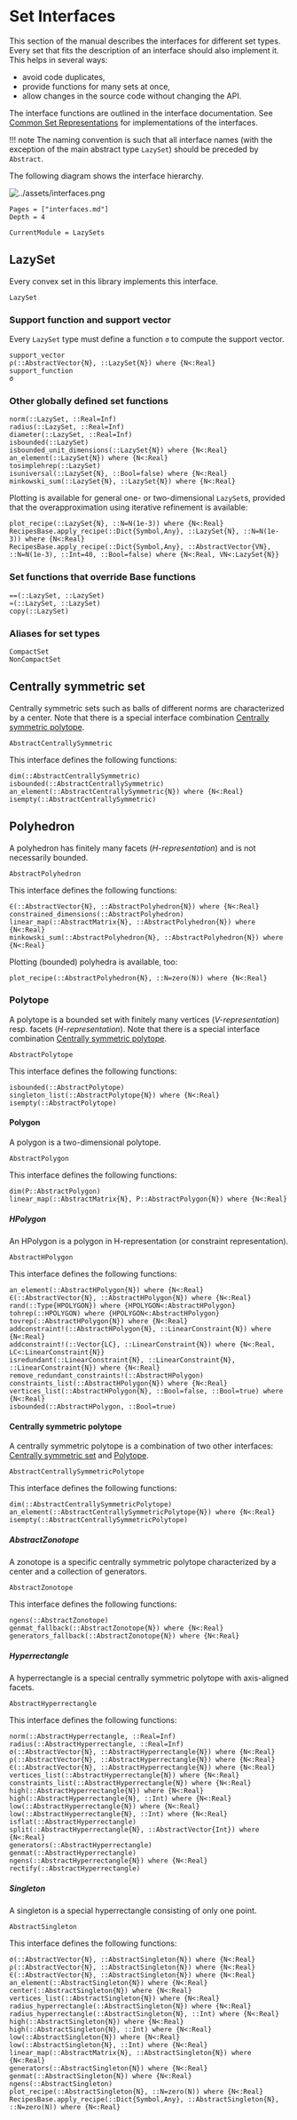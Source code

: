 # Set Interfaces

This section of the manual describes the interfaces for different set types.
Every set that fits the description of an interface should also implement it.
This helps in several ways:
- avoid code duplicates,
- provide functions for many sets at once,
- allow changes in the source code without changing the API.

The interface functions are outlined in the interface documentation.
See [Common Set Representations](@ref) for implementations of the interfaces.

!!! note
    The naming convention is such that all interface names (with the exception
    of the main abstract type `LazySet`) should be preceded by `Abstract`.

The following diagram shows the interface hierarchy.

![../assets/interfaces.png](../assets/interfaces.png)

```@contents
Pages = ["interfaces.md"]
Depth = 4
```

```@meta
CurrentModule = LazySets
```

## LazySet

Every convex set in this library implements this interface.

```@docs
LazySet
```

### Support function and support vector

Every `LazySet` type must define a function `σ` to compute the support vector.

```@docs
support_vector
ρ(::AbstractVector{N}, ::LazySet{N}) where {N<:Real}
support_function
σ
```

### Other globally defined set functions

```@docs
norm(::LazySet, ::Real=Inf)
radius(::LazySet, ::Real=Inf)
diameter(::LazySet, ::Real=Inf)
isbounded(::LazySet)
isbounded_unit_dimensions(::LazySet{N}) where {N<:Real}
an_element(::LazySet{N}) where {N<:Real}
tosimplehrep(::LazySet)
isuniversal(::LazySet{N}, ::Bool=false) where {N<:Real}
minkowski_sum(::LazySet{N}, ::LazySet{N}) where {N<:Real}
```

Plotting is available for general one- or two-dimensional `LazySet`s, provided
that the overapproximation using iterative refinement is available:

```@docs
plot_recipe(::LazySet{N}, ::N=N(1e-3)) where {N<:Real}
RecipesBase.apply_recipe(::Dict{Symbol,Any}, ::LazySet{N}, ::N=N(1e-3)) where {N<:Real}
RecipesBase.apply_recipe(::Dict{Symbol,Any}, ::AbstractVector{VN}, ::N=N(1e-3), ::Int=40, ::Bool=false) where {N<:Real, VN<:LazySet{N}}
```

### Set functions that override Base functions

```@docs
==(::LazySet, ::LazySet)
≈(::LazySet, ::LazySet)
copy(::LazySet)
```

### Aliases for set types

```@docs
CompactSet
NonCompactSet
```

## Centrally symmetric set

Centrally symmetric sets such as balls of different norms are characterized by a
center.
Note that there is a special interface combination
[Centrally symmetric polytope](@ref).

```@docs
AbstractCentrallySymmetric
```

This interface defines the following functions:

```@docs
dim(::AbstractCentrallySymmetric)
isbounded(::AbstractCentrallySymmetric)
an_element(::AbstractCentrallySymmetric{N}) where {N<:Real}
isempty(::AbstractCentrallySymmetric)
```

## Polyhedron

A polyhedron has finitely many facets (*H-representation*) and is not
necessarily bounded.

```@docs
AbstractPolyhedron
```

This interface defines the following functions:

```@docs
∈(::AbstractVector{N}, ::AbstractPolyhedron{N}) where {N<:Real}
constrained_dimensions(::AbstractPolyhedron)
linear_map(::AbstractMatrix{N}, ::AbstractPolyhedron{N}) where {N<:Real}
minkowski_sum(::AbstractPolyhedron{N}, ::AbstractPolyhedron{N}) where {N<:Real}
```

Plotting (bounded) polyhedra is available, too:

```@docs
plot_recipe(::AbstractPolyhedron{N}, ::N=zero(N)) where {N<:Real}
```

### Polytope

A polytope is a bounded set with finitely many vertices (*V-representation*)
resp. facets (*H-representation*).
Note that there is a special interface combination
[Centrally symmetric polytope](@ref).

```@docs
AbstractPolytope
```

This interface defines the following functions:

```@docs
isbounded(::AbstractPolytope)
singleton_list(::AbstractPolytope{N}) where {N<:Real}
isempty(::AbstractPolytope)
```

#### Polygon

A polygon is a two-dimensional polytope.

```@docs
AbstractPolygon
```

This interface defines the following functions:

```@docs
dim(P::AbstractPolygon)
linear_map(::AbstractMatrix{N}, P::AbstractPolygon{N}) where {N<:Real}
```

##### HPolygon

An HPolygon is a polygon in H-representation (or constraint representation).

```@docs
AbstractHPolygon
```

This interface defines the following functions:

```@docs
an_element(::AbstractHPolygon{N}) where {N<:Real}
∈(::AbstractVector{N}, ::AbstractHPolygon{N}) where {N<:Real}
rand(::Type{HPOLYGON}) where {HPOLYGON<:AbstractHPolygon}
tohrep(::HPOLYGON) where {HPOLYGON<:AbstractHPolygon}
tovrep(::AbstractHPolygon{N}) where {N<:Real}
addconstraint!(::AbstractHPolygon{N}, ::LinearConstraint{N}) where {N<:Real}
addconstraint!(::Vector{LC}, ::LinearConstraint{N}) where {N<:Real, LC<:LinearConstraint{N}}
isredundant(::LinearConstraint{N}, ::LinearConstraint{N}, ::LinearConstraint{N}) where {N<:Real}
remove_redundant_constraints!(::AbstractHPolygon)
constraints_list(::AbstractHPolygon{N}) where {N<:Real}
vertices_list(::AbstractHPolygon{N}, ::Bool=false, ::Bool=true) where {N<:Real}
isbounded(::AbstractHPolygon, ::Bool=true)
```

#### Centrally symmetric polytope

A centrally symmetric polytope is a combination of two other interfaces:
[Centrally symmetric set](@ref) and [Polytope](@ref).

```@docs
AbstractCentrallySymmetricPolytope
```

This interface defines the following functions:

```@docs
dim(::AbstractCentrallySymmetricPolytope)
an_element(::AbstractCentrallySymmetricPolytope{N}) where {N<:Real}
isempty(::AbstractCentrallySymmetricPolytope)
```

##### AbstractZonotope

A zonotope is a specific centrally symmetric polytope characterized by a
center and a collection of generators.

```@docs
AbstractZonotope
```

This interface defines the following functions:

```@docs
ngens(::AbstractZonotope)
genmat_fallback(::AbstractZonotope{N}) where {N<:Real}
generators_fallback(::AbstractZonotope{N}) where {N<:Real}
```

##### Hyperrectangle

A hyperrectangle is a special centrally symmetric polytope with axis-aligned
facets.

```@docs
AbstractHyperrectangle
```

This interface defines the following functions:

```@docs
norm(::AbstractHyperrectangle, ::Real=Inf)
radius(::AbstractHyperrectangle, ::Real=Inf)
σ(::AbstractVector{N}, ::AbstractHyperrectangle{N}) where {N<:Real}
ρ(::AbstractVector{N}, ::AbstractHyperrectangle{N}) where {N<:Real}
∈(::AbstractVector{N}, ::AbstractHyperrectangle{N}) where {N<:Real}
vertices_list(::AbstractHyperrectangle{N}) where {N<:Real}
constraints_list(::AbstractHyperrectangle{N}) where {N<:Real}
high(::AbstractHyperrectangle{N}) where {N<:Real}
high(::AbstractHyperrectangle{N}, ::Int) where {N<:Real}
low(::AbstractHyperrectangle{N}) where {N<:Real}
low(::AbstractHyperrectangle{N}, ::Int) where {N<:Real}
isflat(::AbstractHyperrectangle)
split(::AbstractHyperrectangle{N}, ::AbstractVector{Int}) where {N<:Real}
generators(::AbstractHyperrectangle)
genmat(::AbstractHyperrectangle)
ngens(::AbstractHyperrectangle{N}) where {N<:Real}
rectify(::AbstractHyperrectangle)
```

##### Singleton

A singleton is a special hyperrectangle consisting of only one point.

```@docs
AbstractSingleton
```

This interface defines the following functions:

```@docs
σ(::AbstractVector{N}, ::AbstractSingleton{N}) where {N<:Real}
ρ(::AbstractVector{N}, ::AbstractSingleton{N}) where {N<:Real}
∈(::AbstractVector{N}, ::AbstractSingleton{N}) where {N<:Real}
an_element(::AbstractSingleton{N}) where {N<:Real}
center(::AbstractSingleton{N}) where {N<:Real}
vertices_list(::AbstractSingleton{N}) where {N<:Real}
radius_hyperrectangle(::AbstractSingleton{N}) where {N<:Real}
radius_hyperrectangle(::AbstractSingleton{N}, ::Int) where {N<:Real}
high(::AbstractSingleton{N}) where {N<:Real}
high(::AbstractSingleton{N}, ::Int) where {N<:Real}
low(::AbstractSingleton{N}) where {N<:Real}
low(::AbstractSingleton{N}, ::Int) where {N<:Real}
linear_map(::AbstractMatrix{N}, ::AbstractSingleton{N}) where {N<:Real}
generators(::AbstractSingleton{N}) where {N<:Real}
genmat(::AbstractSingleton{N}) where {N<:Real}
ngens(::AbstractSingleton)
plot_recipe(::AbstractSingleton{N}, ::N=zero(N)) where {N<:Real}
RecipesBase.apply_recipe(::Dict{Symbol,Any}, ::AbstractSingleton{N}, ::N=zero(N)) where {N<:Real}
```
